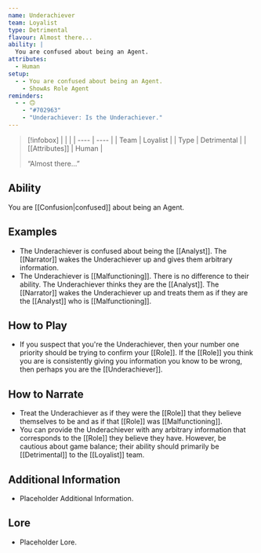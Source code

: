 ```yaml
---
name: Underachiever
team: Loyalist
type: Detrimental
flavour: Almost there...
ability: |
  You are confused about being an Agent.
attributes:
  - Human
setup:
  - - You are confused about being an Agent.
    - ShowAs Role Agent
reminders:
  - - 🙃
    - "#702963"
    - "Underachiever: Is the Underachiever."
---
```

> [!infobox]
> |  |  |
> | ---- | ---- |
> | Team | Loyalist |
> | Type | Detrimental |
> | [[Attributes]] | Human |
> 
>  “Almost there...”

## Ability
You are [[Confusion|confused]] about being an Agent.

## Examples
- The Underachiever is confused about being the [[Analyst]]. The [[Narrator]] wakes the Underachiever up and gives them arbitrary information.
- The Underachiever is [[Malfunctioning]]. There is no difference to their ability. The Underachiever thinks they are the [[Analyst]]. The [[Narrator]] wakes the Underachiever up and treats them as if they are the [[Analyst]] who is [[Malfunctioning]].

## How to Play
- If you suspect that you're the Underachiever, then your number one priority should be trying to confirm your [[Role]]. If the [[Role]] you think you are is consistently giving you information you know to be wrong, then perhaps you are the [[Underachiever]].

## How to Narrate
- Treat the Underachiever as if they were the [[Role]] that they believe themselves to be and as if that [[Role]] was [[Malfunctioning]].
- You can provide the Underachiever with any arbitrary information that corresponds to the [[Role]] they believe they have. However, be cautious about game balance; their ability should primarily be [[Detrimental]] to the [[Loyalist]] team.

## Additional Information
- Placeholder Additional Information.

## Lore
- Placeholder Lore.